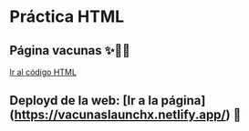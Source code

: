 # Práctica HTML 

## Página vacunas ✨👩‍⚕️

[Ir al código HTML](https://github.com/MsNutria/Vacunas)

## Deployd de la web: [Ir a la página] (https://vacunaslaunchx.netlify.app/) 🎲
